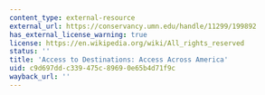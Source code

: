 ```yaml
---
content_type: external-resource
external_url: https://conservancy.umn.edu/handle/11299/199892
has_external_license_warning: true
license: https://en.wikipedia.org/wiki/All_rights_reserved
status: ''
title: 'Access to Destinations: Access Across America'
uid: c9d697dd-c339-475c-8969-0e65b4d71f9c
wayback_url: ''
---
```

